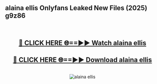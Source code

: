 <h2>alaina ellis Onlyfans Leaked New Files (2025) g9z86</h2>
<br>
<div align="center">
<h2><a href="https://mediafiles.top/alaina_ellis&ref=git" rel="nofollow">🔴 CLICK HERE 🌐==►► Watch alaina ellis</a></h2>
<h2><a href="https://mediafiles.top/alaina_ellis&ref=git" rel="nofollow">🔴 CLICK HERE 🌐==►► Download alaina ellis</a></h2>
<br>
<a href="https://mediafiles.top/alaina_ellis&ref=git" rel="nofollow" data-target="animated-image.originalLink"><img src="https://i.ibb.co.com/xMMVF88/686577567.gif" alt="alaina ellis" style="max-width: 100%; display: inline-block;" data-target="animated-image.originalImage"></a>
</div>
<br>
<br>